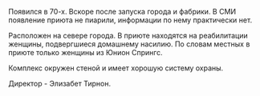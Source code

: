 Появился в 70-х. Вскоре после запуска города и фабрики. В СМИ появление приюта не пиарили, информации по нему практически нет.

Расположен на севере города. В приюте находятся на реабилитации женщины, подвергшиеся домашнему насилию. По словам местных в приюте только женщины из Юнион Спрингс.

Комплекс окружен стеной и имеет хорошую систему охраны.

Директор - Элизабет Тирнон.